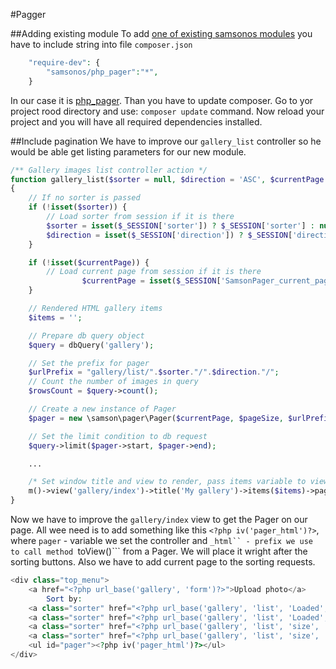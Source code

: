 #Pagger

##Adding existing module
To add [one of existing samsonos modules](https://github.com/samsonos) you have to include string into file ```composer.json```
```php
	"require-dev": {
        "samsonos/php_pager":"*",
    }
```
In our case it is [php_pager](https://github.com/samsonos/php_pager). Than you have to update composer. Go to yor project rood directory and use: ```composer update``` command.
Now reload your project and you will have all required dependencies  installed.


##Include pagination
We have to improve our ```gallery_list``` controller so he would be able get listing parameters for our new module.
```php
/** Gallery images list controller action */
function gallery_list($sorter = null, $direction = 'ASC', $currentPage = 1, $pageSize=4)
{
    // If no sorter is passed
    if (!isset($sorter)) {
        // Load sorter from session if it is there
        $sorter = isset($_SESSION['sorter']) ? $_SESSION['sorter'] : null;
        $direction = isset($_SESSION['direction']) ? $_SESSION['direction'] : null;
    }

    if (!isset($currentPage)) {
        // Load current page from session if it is there
                $currentPage = isset($_SESSION['SamsonPager_current_page']) ? $_SESSION['SamsonPager_current_page'] : 1;
    }

    // Rendered HTML gallery items
    $items = '';

    // Prepare db query object
    $query = dbQuery('gallery');

    // Set the prefix for pager
    $urlPrefix = "gallery/list/".$sorter."/".$direction."/";
    // Count the number of images in query
    $rowsCount = $query->count();

    // Create a new instance of Pager
    $pager = new \samson\pager\Pager($currentPage, $pageSize, $urlPrefix, $rowsCount);

    // Set the limit condition to db request
    $query->limit($pager->start, $pager->end);

    ...

    /* Set window title and view to render, pass items variable to view, pass the Pager to view*/
    m()->view('gallery/index')->title('My gallery')->items($items)->pager($pager)->current_page($currentPage);;
}
```

Now we have to improve the ```gallery/index``` view to get the Pager on our page. All wee need is to add something like this ```<?php iv('pager_html')?>```, where ```pager``` - variable we set the controller and ```_html`` - prefix we use to call method ```toView()``` from a Pager. We will place it wright after the sorting buttons. Also we have to add current page to the sorting requests.

```php
<div class="top_menu">
    <a href="<?php url_base('gallery', 'form')?>">Upload photo</a>
        Sort by:
    <a class="sorter" href="<?php url_base('gallery', 'list', 'Loaded', 'ASC', 'current_page')?>">DATE ASC</a>
    <a class="sorter" href="<?php url_base('gallery', 'list', 'Loaded', 'DESC', 'current_page')?>">DATE DESC</a>
    <a class="sorter" href="<?php url_base('gallery', 'list', 'size', 'ASC', 'current_page')?>">SIZE ASC</a>
    <a class="sorter" href="<?php url_base('gallery', 'list', 'size', 'DESC', 'current_page')?>">SIZE DESC</a>
    <ul id="pager"><?php iv('pager_html')?></ul>
</div>
```